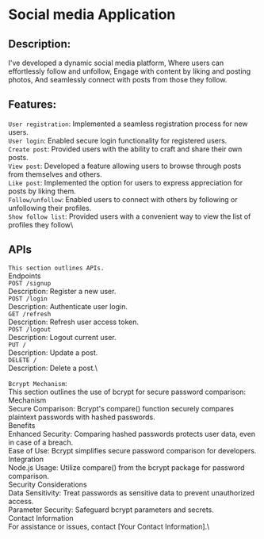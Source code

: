 # Social media Application

## Description:
I've developed a dynamic social media platform,
Where users can effortlessly follow and unfollow,
Engage with content by liking and posting photos,
And seamlessly connect with posts from those they follow.

## Features:
 `User registration`: Implemented a seamless registration process for new users.\
 `User login`: Enabled secure login functionality for registered users.\
`Create post`: Provided users with the ability to craft and share their own posts.\
`View post`: Developed a feature allowing users to browse through posts from themselves and others.\
`Like post`: Implemented the option for users to express appreciation for posts by liking them.\
`Follow/unfollow`: Enabled users to connect with others by following or unfollowing their profiles.\
`Show follow list`: Provided users with a convenient way to view the list of profiles they follow\

## APIs
`This section outlines APIs.`\
Endpoints\
`POST /signup`\
Description: Register a new user.\
`POST /login`\
Description: Authenticate user login.\
`GET /refresh`\
Description: Refresh user access token.\
`POST /logout`\
Description: Logout current user. \
`PUT /`\
Description: Update a post.\
`DELETE /`\
Description: Delete a post.\

`Bcrypt Mechanism`:\
This section outlines the use of bcrypt for secure password comparison:\
Mechanism\
Secure Comparison: Bcrypt's compare() function securely compares plaintext passwords with hashed passwords.\
Benefits\
Enhanced Security: Comparing hashed passwords protects user data, even in case of a breach.\
Ease of Use: Bcrypt simplifies secure password comparison for developers.\
Integration\
Node.js Usage: Utilize compare() from the bcrypt package for password comparison.\
Security Considerations\
Data Sensitivity: Treat passwords as sensitive data to prevent unauthorized access.\
Parameter Security: Safeguard bcrypt parameters and secrets.\
Contact Information\
For assistance or issues, contact [Your Contact Information].\



